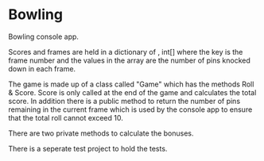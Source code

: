 # Bowling

Bowling console app.  

Scores and frames are held in a dictionary of <int>, int[] where the key is the frame number and the values in the array are the number of pins knocked down in each frame.
  
  The game is made up of a class called "Game" which has the methods Roll & Score.  Score is only called at the end of the game and calculates the total score.  In addition there is a public method to return the number of pins remaining in the current frame which is used by the console app to ensure that the total roll cannot exceed 10.
  
  There are two private methods to calculate the bonuses.
  
  There is a seperate test project to hold the tests.
